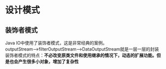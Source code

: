 # 设计模式
## 装饰者模式
Java IO中使用了装饰者模式，这是非常经典的案例。<br>
outputStream-->filterOutputStream-->DataOutputStream就是一层一层的封装<br>
装饰者模式的特点：**不必改变原类文件和使用继承的情况下，动态的扩展功能。但是也会产生很多小对象，增加了复杂性**
